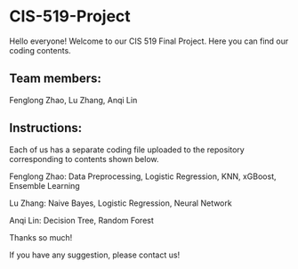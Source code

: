 # CIS-519-Project

Hello everyone! Welcome to our CIS 519 Final Project. Here you can find our coding contents.

## Team members:

Fenglong Zhao, 
Lu Zhang,
Anqi Lin

## Instructions:

Each of us has a separate coding file uploaded to the repository corresponding to contents shown below.

Fenglong Zhao: Data Preprocessing, Logistic Regression, KNN, xGBoost, Ensemble Learning

Lu Zhang: Naive Bayes, Logistic Regression, Neural Network

Anqi Lin: Decision Tree, Random Forest

Thanks so much! 

If you have any suggestion, please contact us!
